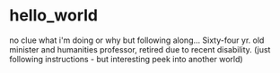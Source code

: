 # hello_world
no clue what i'm doing or why but following along...
Sixty-four yr. old minister and humanities professor, retired due to recent disability. (just following instructions - but interesting peek into another world)
